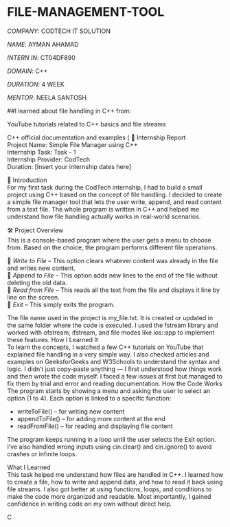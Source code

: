 # FILE-MANAGEMENT-TOOL

*COMPANY*: CODTECH IT SOLUTION 

*NAME*: AYMAN AHAMAD

*INTERN IN*: CT04DF890

*DOMAIN*: C++

*DURATION*: 4 WEEK

*MENTOR*: NEELA SANTOSH

##I learned about file handling in C++ from:

YouTube tutorials related to C++ basics and file streams

C++ official documentation and examples
(
📄 Internship Report  
Project Name: Simple File Manager using C++  
Internship Task: Task - 1  
Internship Provider: CodTech  
Duration: [Insert your internship dates here]

👋 Introduction  
For my first task during the CodTech internship, I had to build a small project using C++ based on the concept of file handling. I decided to create a simple file manager tool that lets the user write, append, and read content from a text file. The whole program is written in C++ and helped me understand how file handling actually works in real-world scenarios.

🛠 Project Overview  
This is a console-based program where the user gets a menu to choose from. Based on the choice, the program performs different file operations.

⿡ *Write to File* – This option clears whatever content was already in the file and writes new content.  
⿢ *Append to File* – This option adds new lines to the end of the file without deleting the old data.  
⿣ *Read from File* – This reads all the text from the file and displays it line by line on the screen.  
⿤ *Exit* – This simply exits the program.

The file name used in the project is my_file.txt. It is created or updated in the same folder where the code is executed. I used the fstream library and worked with ofstream, ifstream, and file modes like ios::app to implement these features.
 How I Learned It  
To learn the concepts, I watched a few C++ tutorials on YouTube that explained file handling in a very simple way. I also checked articles and examples on GeeksforGeeks and W3Schools to understand the syntax and logic. I didn’t just copy-paste anything — I first understood how things work and then wrote the code myself. I faced a few issues at first but managed to fix them by trial and error and reading documentation.
 How the Code Works  
The program starts by showing a menu and asking the user to select an option (1 to 4). Each option is linked to a specific function:
- writeToFile() – for writing new content
- appendToFile() – for adding more content at the end
- readFromFile() – for reading and displaying file content

The program keeps running in a loop until the user selects the Exit option. I’ve also handled wrong inputs using cin.clear() and cin.ignore() to avoid crashes or infinite loops.

 What I Learned  
This task helped me understand how files are handled in C++. I learned how to create a file, how to write and append data, and how to read it back using file streams. I also got better at using functions, loops, and conditions to make the code more organized and readable. Most importantly, I gained confidence in writing code on my own without direct help.

 C
